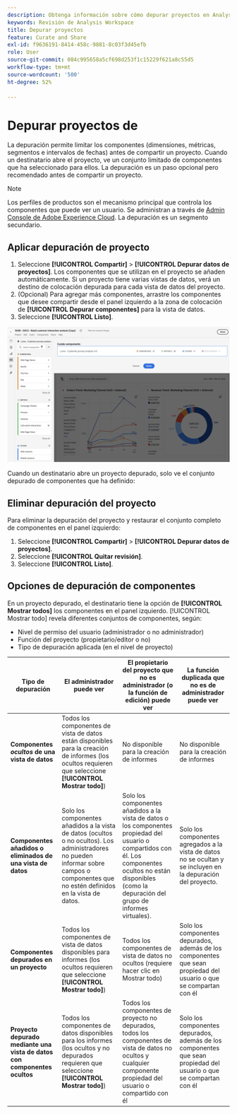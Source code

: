 ```yaml
---
description: Obtenga información sobre cómo depurar proyectos en Analysis Workspace. La depuración limita el acceso a los componentes antes de compartir un proyecto.
keywords: Revisión de Analysis Workspace
title: Depurar proyectos
feature: Curate and Share
exl-id: f9636191-8414-458c-9881-8c03f3d45efb
role: User
source-git-commit: 084c995658a5cf698d253f1c15229f621a8c55d5
workflow-type: tm+mt
source-wordcount: '500'
ht-degree: 52%

---
```


# Depurar proyectos de

La depuración permite limitar los componentes (dimensiones, métricas, segmentos e intervalos de fechas) antes de compartir un proyecto. Cuando un destinatario abre el proyecto, ve un conjunto limitado de componentes que ha seleccionado para ellos. La depuración es un paso opcional pero recomendado antes de compartir un proyecto.

>[!NOTE]
> Los perfiles de productos son el mecanismo principal que controla los componentes que puede ver un usuario. Se administran a través de [Admin Console de Adobe Experience Cloud](https://experienceleague.adobe.com/es/docs/core-services/interface/administration/admin-tool-experience-cloud). La depuración es un segmento secundario.

## Aplicar depuración de proyecto

1. Seleccione **[!UICONTROL Compartir]** > **[!UICONTROL Depurar datos de proyectos]**.
Los componentes que se utilizan en el proyecto se añaden automáticamente.
Si un proyecto tiene varias vistas de datos, verá un destino de colocación depurada para cada vista de datos del proyecto.
1. (Opcional) Para agregar más componentes, arrastre los componentes que desee compartir desde el panel izquierdo a la zona de colocación de **[!UICONTROL Depurar componentes]** para la vista de datos.
1. Seleccione **[!UICONTROL Listo]**.

<!--
Curation can also be applied from the [!UICONTROL Share] menu by selecting **[!UICONTROL Curate and Share]**. This option automatically curates the project to the components in use in the project. You can add additional components following the steps above.
-->

![Ventana Depurar componentes que muestra los componentes en uso del proyecto.](assets/curation-field.png)

Cuando un destinatario abre un proyecto depurado, solo ve el conjunto depurado de componentes que ha definido:


## Eliminar depuración del proyecto

Para eliminar la depuración del proyecto y restaurar el conjunto completo de componentes en el panel izquierdo:

1. Seleccione **[!UICONTROL Compartir]** > **[!UICONTROL Depurar datos de proyectos]**.
1. Seleccione **[!UICONTROL Quitar revisión]**.
1. Seleccione **[!UICONTROL Listo]**.

## Opciones de depuración de componentes

En un proyecto depurado, el destinatario tiene la opción de **[!UICONTROL Mostrar todos]** los componentes en el panel izquierdo. [!UICONTROL Mostrar todo] revela diferentes conjuntos de componentes, según:

* Nivel de permiso del usuario (administrador o no administrador)
* Función del proyecto (propietario/editor o no)
* Tipo de depuración aplicada (en el nivel de proyecto)

| Tipo de depuración | El administrador puede ver | El propietario del proyecto que no es administrador (o la función de edición) puede ver | La función duplicada que no es de administrador puede ver |
| --- | --- | --- | --- |
| **Componentes *ocultos* de una vista de datos** | Todos los componentes de vista de datos están disponibles para la creación de informes (los ocultos requieren que seleccione **[!UICONTROL Mostrar todo]**) | No disponible para la creación de informes | No disponible para la creación de informes |
| **Componentes añadidos o eliminados de una vista de datos** | Solo los componentes añadidos a la vista de datos (ocultos o no ocultos). Los administradores no pueden informar sobre campos o componentes que no estén definidos en la vista de datos. | Solo los componentes añadidos a la vista de datos o los componentes propiedad del usuario o compartidos con él. Los componentes ocultos no están disponibles (como la depuración del grupo de informes virtuales). | Solo los componentes agregados a la vista de datos no se ocultan y se incluyen en la depuración del proyecto. |
| **Componentes depurados en un proyecto** | Todos los componentes de vista de datos disponibles para informes (los ocultos requieren que seleccione **[!UICONTROL Mostrar todo]**) | Todos los componentes de vista de datos no ocultos (requiere hacer clic en Mostrar todo) | Solo los componentes depurados, además de los componentes que sean propiedad del usuario o que se compartan con él |
| **Proyecto depurado mediante una vista de datos con componentes ocultos** | Todos los componentes de datos disponibles para los informes (los ocultos y no depurados requieren que seleccione **[!UICONTROL Mostrar todo]**) | Todos los componentes de proyecto no depurados, todos los componentes de vista de datos no ocultos y cualquier componente propiedad del usuario o compartido con él | Solo los componentes depurados, además de los componentes que sean propiedad del usuario o que se compartan con él |
